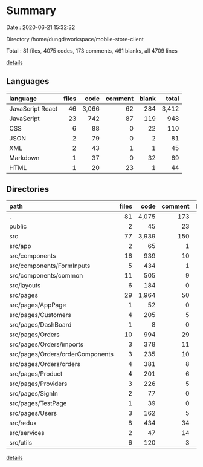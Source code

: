 # Summary

Date : 2020-06-21 15:32:32

Directory /home/dungd/workspace/mobile-store-client

Total : 81 files,  4075 codes, 173 comments, 461 blanks, all 4709 lines

[details](details.md)

## Languages
| language | files | code | comment | blank | total |
| :--- | ---: | ---: | ---: | ---: | ---: |
| JavaScript React | 46 | 3,066 | 62 | 284 | 3,412 |
| JavaScript | 23 | 742 | 87 | 119 | 948 |
| CSS | 6 | 88 | 0 | 22 | 110 |
| JSON | 2 | 79 | 0 | 2 | 81 |
| XML | 2 | 43 | 1 | 1 | 45 |
| Markdown | 1 | 37 | 0 | 32 | 69 |
| HTML | 1 | 20 | 23 | 1 | 44 |

## Directories
| path | files | code | comment | blank | total |
| :--- | ---: | ---: | ---: | ---: | ---: |
| . | 81 | 4,075 | 173 | 461 | 4,709 |
| public | 2 | 45 | 23 | 2 | 70 |
| src | 77 | 3,939 | 150 | 426 | 4,515 |
| src/app | 2 | 65 | 1 | 4 | 70 |
| src/components | 16 | 939 | 10 | 75 | 1,024 |
| src/components/FormInputs | 5 | 434 | 1 | 24 | 459 |
| src/components/common | 11 | 505 | 9 | 51 | 565 |
| src/layouts | 6 | 184 | 0 | 26 | 210 |
| src/pages | 29 | 1,964 | 50 | 195 | 2,209 |
| src/pages/AppPage | 1 | 52 | 0 | 6 | 58 |
| src/pages/Customers | 4 | 205 | 5 | 25 | 235 |
| src/pages/DashBoard | 1 | 8 | 0 | 3 | 11 |
| src/pages/Orders | 10 | 994 | 29 | 84 | 1,107 |
| src/pages/Orders/imports | 3 | 378 | 11 | 30 | 419 |
| src/pages/Orders/orderComponents | 3 | 235 | 10 | 21 | 266 |
| src/pages/Orders/orders | 4 | 381 | 8 | 33 | 422 |
| src/pages/Product | 4 | 201 | 6 | 20 | 227 |
| src/pages/Providers | 3 | 226 | 5 | 20 | 251 |
| src/pages/SignIn | 2 | 77 | 0 | 9 | 86 |
| src/pages/TestPage | 1 | 39 | 0 | 6 | 45 |
| src/pages/Users | 3 | 162 | 5 | 22 | 189 |
| src/redux | 8 | 434 | 34 | 55 | 523 |
| src/services | 2 | 47 | 14 | 14 | 75 |
| src/utils | 6 | 120 | 3 | 24 | 147 |

[details](details.md)
